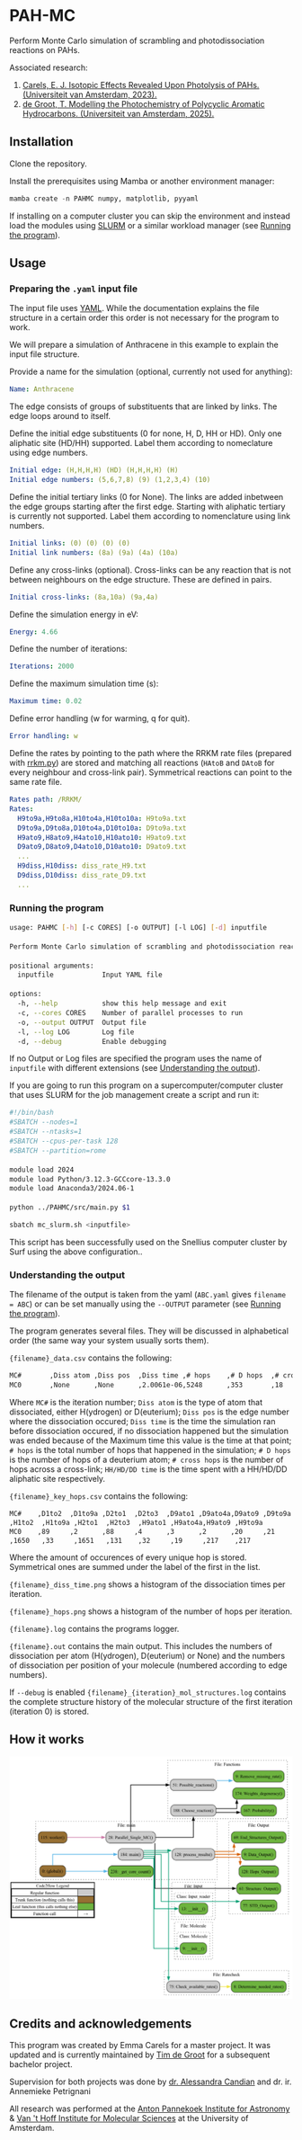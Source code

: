 # PAH-MC

Perform Monte Carlo simulation of scrambling and photodissociation reactions on PAHs.

Associated research:

1. [Carels, E. J. Isotopic Effects Revealed Upon Photolysis of PAHs. (Universiteit van Amsterdam, 2023).](https://scripties.uba.uva.nl/search?id=record_53847)
2. [de Groot, T. Modelling the Photochemistry of Polycyclic Aromatic Hydrocarbons. (Universiteit van Amsterdam, 2025).](https://scripties.uba.uva.nl/search?id=record_55720)

## Installation

Clone the repository.

Install the prerequisites using Mamba or another environment manager:

```python
mamba create -n PAHMC numpy, matplotlib, pyyaml
```

If installing on a computer cluster you can skip the environment and instead load the modules using [SLURM](https://slurm.schedmd.com) or a similar workload manager (see [Running the program](#running-the-program)).

## Usage

### Preparing the `.yaml` input file

The input file uses [YAML](https://yaml.org). While the documentation explains the file structure in a certain order this order is not necessary for the program to work.

We will prepare a simulation of Anthracene in this example to explain the input file structure.

Provide a name for the simulation (optional, currently not used for anything):

```yaml
Name: Anthracene
```

The edge consists of groups of substituents that are linked by links. The edge loops around to itself.

Define the initial edge substituents (0 for none, H, D, HH or HD). Only one aliphatic site (HD/HH) supported. Label them according to nomeclature using edge numbers.

```yaml
Initial edge: (H,H,H,H) (HD) (H,H,H,H) (H)
Initial edge numbers: (5,6,7,8) (9) (1,2,3,4) (10)
```

Define the initial tertiary links (0 for None). The links are added inbetween the edge groups starting after the first edge. Starting with aliphatic tertiary is currently not supported. Label them according to nomenclature using link numbers.

```yaml
Initial links: (0) (0) (0) (0)
Initial link numbers: (8a) (9a) (4a) (10a)
```

Define any cross-links (optional). Cross-links can be any reaction that is not between neighbours on the edge structure. These are defined in pairs.

```yaml
Initial cross-links: (8a,10a) (9a,4a)
```

Define the simulation energy in eV:

```yaml
Energy: 4.66
```

Define the number of iterations:

```yaml
Iterations: 2000
```

Define the maximum simulation time (s):

```yaml
Maximum time: 0.02
```

Define error handling (w for warming, q for quit).

```yaml
Error handling: w
```

Define the rates by pointing to the path where the RRKM rate files (prepared with [rrkm.py](https://github.com/tim-degroot/PAHMC/tree/main/RRKM)) are stored and matching all reactions (`HAtoB` and `DAtoB` for every neighbour and cross-link pair). Symmetrical reactions can point to the same rate file.

```yaml
Rates path: /RRKM/
Rates:
  H9to9a,H9to8a,H10to4a,H10to10a: H9to9a.txt
  D9to9a,D9to8a,D10to4a,D10to10a: D9to9a.txt
  H9ato9,H8ato9,H4ato10,H10ato10: H9ato9.txt
  D9ato9,D8ato9,D4ato10,D10ato10: D9ato9.txt
  ...
  H9diss,H10diss: diss_rate_H9.txt
  D9diss,D10diss: diss_rate_D9.txt
  ...
```

### Running the program

```bash
usage: PAHMC [-h] [-c CORES] [-o OUTPUT] [-l LOG] [-d] inputfile

Perform Monte Carlo simulation of scrambling and photodissociation reactions on PAHs.

positional arguments:
  inputfile            Input YAML file

options:
  -h, --help           show this help message and exit
  -c, --cores CORES    Number of parallel processes to run
  -o, --output OUTPUT  Output file
  -l, --log LOG        Log file
  -d, --debug          Enable debugging
```

If no Output or Log files are specified the program uses the name of `inputfile` with different extensions (see [Understanding the output](#understanding-the-output)).

If you are going to run this program on a supercomputer/computer cluster that uses SLURM for the job management create a script and run it:

```bash
#!/bin/bash
#SBATCH --nodes=1
#SBATCH --ntasks=1
#SBATCH --cpus-per-task 128
#SBATCH --partition=rome

module load 2024
module load Python/3.12.3-GCCcore-13.3.0
module load Anaconda3/2024.06-1

python ../PAHMC/src/main.py $1
```

```bash
sbatch mc_slurm.sh <inputfile> 
```

This script has been successfully used on the Snellius computer cluster by Surf using the above configuration..

### Understanding the output

The filename of the output is taken from the yaml (`ABC.yaml` gives `filename = ABC`) or can be set manually using the `--OUTPUT` parameter (see [Running the program](#running-the-program)).

The program generates several files. They will be discussed in alphabetical order (the same way your system  usually sorts them).

`{filename}_data.csv` contains the following:

```md
MC#       ,Diss atom ,Diss pos  ,Diss time ,# hops    ,# D hops  ,# cross hops,HH time   ,HD time   ,DD time   
MC0       ,None      ,None      ,2.0061e-06,5248      ,353       ,18          ,1.6279e-06,3.782e-07 ,0         
```

Where `MC#` is the iteration number; `Diss atom` is the type of atom that dissociated, either H(ydrogen) or D(euterium); `Diss pos` is the edge number where the dissociation occured; `Diss time` is the time the simulation ran before dissociation occured, if no dissociation happened but the simulation was ended because of the Maximum time this value is the time at that point; `# hops` is the total number of hops that happened in the simulation; `# D hops` is the number of hops of a deuterium atom; `# cross hops` is the number of hops across a cross-link; `HH/HD/DD time` is the time spent with a HH/HD/DD aliphatic site respectively.

`{filename}_key_hops.csv` contains the following:

```csv
MC#    ,D1to2  ,D1to9a ,D2to1  ,D2to3  ,D9ato1 ,D9ato4a,D9ato9 ,D9to9a ,H1to2  ,H1to9a ,H2to1  ,H2to3  ,H9ato1 ,H9ato4a,H9ato9 ,H9to9a 
MC0    ,89     ,2      ,88     ,4      ,3      ,2      ,20     ,21     ,1650   ,33     ,1651   ,131    ,32     ,19     ,217    ,217    
```

Where the amount of occurences of every unique hop is stored. Symmetrical ones are summed under the label of the first in the list.

`{filename}_diss_time.png` shows a histogram of the dissociation times per iteration.

`{filename}_hops.png` shows a histogram of the number of hops per iteration.

`{filename}.log` contains the programs logger.

`{filename}.out` contains the main output. This includes the numbers of dissociation per atom (H(ydrogen), D(euterium) or None) and the numbers of dissociation per position of your molecule (numbered according to edge numbers).

If `--debug` is enabled `{filename}_{iteration}_mol_structures.log` contains the complete structure history of the molecular structure of the first iteration (iteration 0) is stored.

## How it works

![Code2flow diagram](out.png)

## Credits and acknowledgements

This program was created by Emma Carels for a master project. It was updated and is currently maintained by [Tim de Groot](tim.degroot@student.uva.nl) for a subsequent bachelor project.

Supervision for both projects was done by [dr. Alessandra Candian](a.candian2@uva.nl) and dr. ir. Annemieke Petrignani

All research was performed at the [Anton Pannekoek Institute for Astronomy](https://api.uva.nl) & [Van 't Hoff Institute for Molecular Sciences](https://hims.uva.nl) at the University of Amsterdam.
